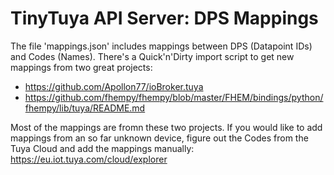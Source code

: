# TinyTuya API Server: DPS Mappings

The file 'mappings.json' includes mappings between DPS (Datapoint IDs) and Codes
(Names). There's a Quick'n'Dirty import script to get new mappings from two
great projects:

- https://github.com/Apollon77/ioBroker.tuya
- https://github.com/fhempy/fhempy/blob/master/FHEM/bindings/python/fhempy/lib/tuya/README.md

Most of the mappings are fromn these two projects. If you would like to add mappings from an
so far unknown device, figure out the Codes from the Tuya Cloud and add the mappings
manually: https://eu.iot.tuya.com/cloud/explorer

